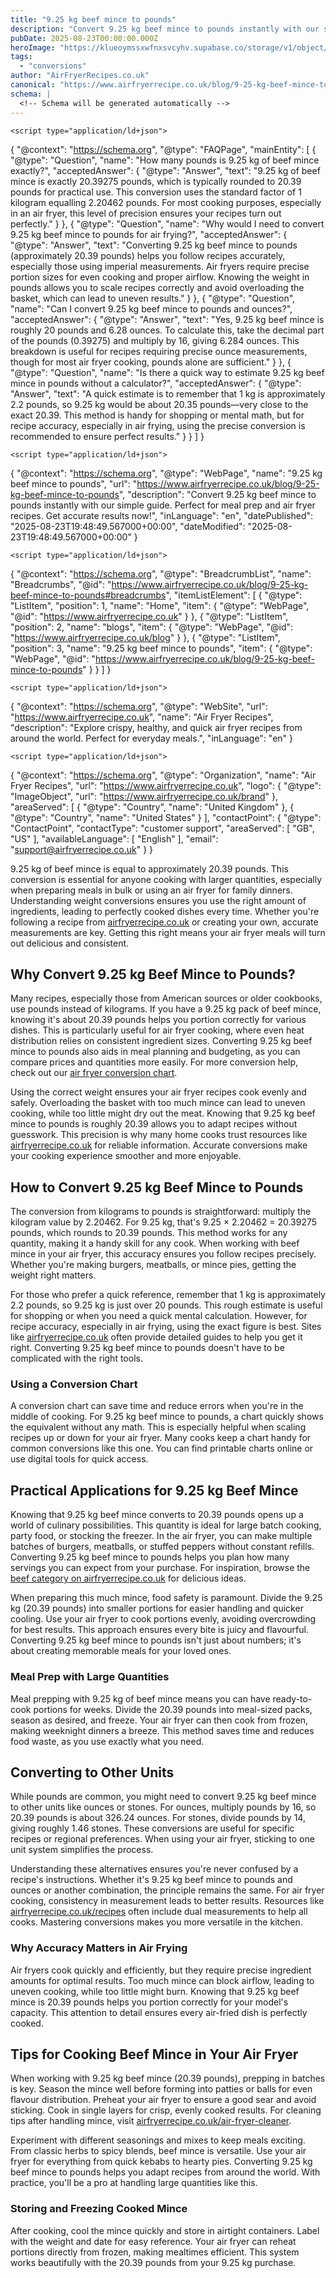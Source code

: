 ```yaml
---
title: "9.25 kg beef mince to pounds"
description: "Convert 9.25 kg beef mince to pounds instantly with our simple guide. Perfect for meal prep and air fryer recipes. Get accurate results now!"
pubDate: 2025-08-23T00:00:00.000Z
heroImage: "https://klueoymssxwfnxsvcyhv.supabase.co/storage/v1/object/public/Shmucket/9-25-kg-beef-mince-to-pounds.webp"
tags:
  - "conversions"
author: "AirFryerRecipes.co.uk"
canonical: "https://www.airfryerrecipe.co.uk/blog/9-25-kg-beef-mince-to-pounds"
schema: |
  <!-- Schema will be generated automatically -->
---
```

<script type="application/ld+json">
{
    "@context": "https://schema.org",
    "@type": "BlogPosting",
    "url": "https://www.airfryerrecipe.co.uk/blog/9-25-kg-beef-mince-to-pounds",
    "mainEntityOfPage": {
        "@type": "WebPage",
        "@id": "https://www.airfryerrecipe.co.uk/blog/9-25-kg-beef-mince-to-pounds"
    },
    "headline": "Easy 9.25 kg Beef Mince to Pounds Conversion Guide",
    "description": "Convert 9.25 kg beef mince to pounds instantly with our simple guide. Perfect for meal prep and air fryer recipes. Get accurate results now!",
    "author": {
        "@type": "Person",
        "name": "AirFryerRecipes.co.uk",
        "url": "https://www.airfryerrecipe.co.uk/about",
        "image": {
            "@type": "ImageObject",
            "url": "https://klueoymssxwfnxsvcyhv.supabase.co/storage/v1/object/public/Shmucket/Me.jpg"
        }
    },
    "publisher": {
        "@type": "Organization",
        "name": "Air Fryer Recipe",
        "logo": {
            "@type": "ImageObject",
            "url": "https://cdn.prod.website-files.com/68224a465dfe9a7ab4f57570/6844191451a8b2f1e37e63cc_Untitled%20design%20-%202025-06-05T205644.948%20(1).png"
        }
    },
    "datePublished": "2025-08-23T19:48:49.567Z",
    "dateModified": "2025-08-23T19:48:49.567Z",
    "image": {
        "@type": "ImageObject",
        "url": "https://klueoymssxwfnxsvcyhv.supabase.co/storage/v1/object/public/Shmucket/9-25-kg-beef-mince-to-pounds.webp"
    },
    "about": {
        "@type": "Thing",
        "name": "Conversions"
    },
    "articleSection": "Conversions",
    "inLanguage": "en-GB"
}
</script>

    <script type="application/ld+json">
{
    "@context": "https://schema.org",
    "@type": "FAQPage",
    "mainEntity": [
        {
            "@type": "Question",
            "name": "How many pounds is 9.25 kg of beef mince exactly?",
            "acceptedAnswer": {
                "@type": "Answer",
                "text": "9.25 kg of beef mince is exactly 20.39275 pounds, which is typically rounded to 20.39 pounds for practical use. This conversion uses the standard factor of 1 kilogram equalling 2.20462 pounds. For most cooking purposes, especially in an air fryer, this level of precision ensures your recipes turn out perfectly."
            }
        },
        {
            "@type": "Question",
            "name": "Why would I need to convert 9.25 kg beef mince to pounds for air frying?",
            "acceptedAnswer": {
                "@type": "Answer",
                "text": "Converting 9.25 kg beef mince to pounds (approximately 20.39 pounds) helps you follow recipes accurately, especially those using imperial measurements. Air fryers require precise portion sizes for even cooking and proper airflow. Knowing the weight in pounds allows you to scale recipes correctly and avoid overloading the basket, which can lead to uneven results."
            }
        },
        {
            "@type": "Question",
            "name": "Can I convert 9.25 kg beef mince to pounds and ounces?",
            "acceptedAnswer": {
                "@type": "Answer",
                "text": "Yes, 9.25 kg beef mince is roughly 20 pounds and 6.28 ounces. To calculate this, take the decimal part of the pounds (0.39275) and multiply by 16, giving 6.284 ounces. This breakdown is useful for recipes requiring precise ounce measurements, though for most air fryer cooking, pounds alone are sufficient."
            }
        },
        {
            "@type": "Question",
            "name": "Is there a quick way to estimate 9.25 kg beef mince in pounds without a calculator?",
            "acceptedAnswer": {
                "@type": "Answer",
                "text": "A quick estimate is to remember that 1 kg is approximately 2.2 pounds, so 9.25 kg would be about 20.35 pounds—very close to the exact 20.39. This method is handy for shopping or mental math, but for recipe accuracy, especially in air frying, using the precise conversion is recommended to ensure perfect results."
            }
        }
    ]
}
</script>

    <script type="application/ld+json">
{
    "@context": "https://schema.org",
    "@type": "WebPage",
    "name": "9.25 kg beef mince to pounds",
    "url": "https://www.airfryerrecipe.co.uk/blog/9-25-kg-beef-mince-to-pounds",
    "description": "Convert 9.25 kg beef mince to pounds instantly with our simple guide. Perfect for meal prep and air fryer recipes. Get accurate results now!",
    "inLanguage": "en",
    "datePublished": "2025-08-23T19:48:49.567000+00:00",
    "dateModified": "2025-08-23T19:48:49.567000+00:00"
}
</script>

    <script type="application/ld+json">
{
    "@context": "https://schema.org",
    "@type": "BreadcrumbList",
    "name": "Breadcrumbs",
    "@id": "https://www.airfryerrecipe.co.uk/blog/9-25-kg-beef-mince-to-pounds#breadcrumbs",
    "itemListElement": [
        {
            "@type": "ListItem",
            "position": 1,
            "name": "Home",
            "item": {
                "@type": "WebPage",
                "@id": "https://www.airfryerrecipe.co.uk"
            }
        },
        {
            "@type": "ListItem",
            "position": 2,
            "name": "blogs",
            "item": {
                "@type": "WebPage",
                "@id": "https://www.airfryerrecipe.co.uk/blog"
            }
        },
        {
            "@type": "ListItem",
            "position": 3,
            "name": "9.25 kg beef mince to pounds",
            "item": {
                "@type": "WebPage",
                "@id": "https://www.airfryerrecipe.co.uk/blog/9-25-kg-beef-mince-to-pounds"
            }
        }
    ]
}
</script>

    <script type="application/ld+json">
{
    "@context": "https://schema.org",
    "@type": "WebSite",
    "url": "https://www.airfryerrecipe.co.uk",
    "name": "Air Fryer Recipes",
    "description": "Explore crispy, healthy, and quick air fryer recipes from around the world. Perfect for everyday meals.",
    "inLanguage": "en"
}
</script>

    <script type="application/ld+json">
{
    "@context": "https://schema.org",
    "@type": "Organization",
    "name": "Air Fryer Recipes",
    "url": "https://www.airfryerrecipe.co.uk",
    "logo": {
        "@type": "ImageObject",
        "url": "https://www.airfryerrecipe.co.uk/brand"
    },
    "areaServed": [
        {
            "@type": "Country",
            "name": "United Kingdom"
        },
        {
            "@type": "Country",
            "name": "United States"
        }
    ],
    "contactPoint": {
        "@type": "ContactPoint",
        "contactType": "customer support",
        "areaServed": [
            "GB",
            "US"
        ],
        "availableLanguage": [
            "English"
        ],
        "email": "support@airfryerrecipe.co.uk"
    }
}
</script>

<p>9.25 kg of beef mince is equal to approximately 20.39 pounds. This conversion is essential for anyone cooking with larger quantities, especially when preparing meals in bulk or using an air fryer for family dinners. Understanding weight conversions ensures you use the right amount of ingredients, leading to perfectly cooked dishes every time. Whether you're following a recipe from <a href=https://www.airfryerrecipe.co.uk>airfryerrecipe.co.uk</a> or creating your own, accurate measurements are key. Getting this right means your air fryer meals will turn out delicious and consistent.</p>

<h2>Why Convert 9.25 kg Beef Mince to Pounds?</h2>
<p>Many recipes, especially those from American sources or older cookbooks, use pounds instead of kilograms. If you have a 9.25 kg pack of beef mince, knowing it's about 20.39 pounds helps you portion correctly for various dishes. This is particularly useful for air fryer cooking, where even heat distribution relies on consistent ingredient sizes. Converting 9.25 kg beef mince to pounds also aids in meal planning and budgeting, as you can compare prices and quantities more easily. For more conversion help, check out our <a href=https://www.airfryerrecipe.co.uk/air-fryer-conversion-chart>air fryer conversion chart</a>.</p>
<p>Using the correct weight ensures your air fryer recipes cook evenly and safely. Overloading the basket with too much mince can lead to uneven cooking, while too little might dry out the meat. Knowing that 9.25 kg beef mince to pounds is roughly 20.39 allows you to adapt recipes without guesswork. This precision is why many home cooks trust resources like <a href=https://www.airfryerrecipe.co.uk>airfryerrecipe.co.uk</a> for reliable information. Accurate conversions make your cooking experience smoother and more enjoyable.</p>

<h2>How to Convert 9.25 kg Beef Mince to Pounds</h2>
<p>The conversion from kilograms to pounds is straightforward: multiply the kilogram value by 2.20462. For 9.25 kg, that's 9.25 × 2.20462 = 20.39275 pounds, which rounds to 20.39 pounds. This method works for any quantity, making it a handy skill for any cook. When working with beef mince in your air fryer, this accuracy ensures you follow recipes precisely. Whether you're making burgers, meatballs, or mince pies, getting the weight right matters.</p>
<p>For those who prefer a quick reference, remember that 1 kg is approximately 2.2 pounds, so 9.25 kg is just over 20 pounds. This rough estimate is useful for shopping or when you need a quick mental calculation. However, for recipe accuracy, especially in air frying, using the exact figure is best. Sites like <a href=https://www.airfryerrecipe.co.uk>airfryerrecipe.co.uk</a> often provide detailed guides to help you get it right. Converting 9.25 kg beef mince to pounds doesn't have to be complicated with the right tools.</p>

<h3>Using a Conversion Chart</h3>
<p>A conversion chart can save time and reduce errors when you're in the middle of cooking. For 9.25 kg beef mince to pounds, a chart quickly shows the equivalent without any math. This is especially helpful when scaling recipes up or down for your air fryer. Many cooks keep a chart handy for common conversions like this one. You can find printable charts online or use digital tools for quick access.</p>

<h2>Practical Applications for 9.25 kg Beef Mince</h2>
<p>Knowing that 9.25 kg beef mince converts to 20.39 pounds opens up a world of culinary possibilities. This quantity is ideal for large batch cooking, party food, or stocking the freezer. In the air fryer, you can make multiple batches of burgers, meatballs, or stuffed peppers without constant refills. Converting 9.25 kg beef mince to pounds helps you plan how many servings you can expect from your purchase. For inspiration, browse the <a href=https://www.airfryerrecipe.co.uk/recipe-category/beef>beef category on airfryerrecipe.co.uk</a> for delicious ideas.</p>
<p>When preparing this much mince, food safety is paramount. Divide the 9.25 kg (20.39 pounds) into smaller portions for easier handling and quicker cooling. Use your air fryer to cook portions evenly, avoiding overcrowding for best results. This approach ensures every bite is juicy and flavourful. Converting 9.25 kg beef mince to pounds isn't just about numbers; it's about creating memorable meals for your loved ones.</p>

<h3>Meal Prep with Large Quantities</h3>
<p>Meal prepping with 9.25 kg of beef mince means you can have ready-to-cook portions for weeks. Divide the 20.39 pounds into meal-sized packs, season as desired, and freeze. Your air fryer can then cook from frozen, making weeknight dinners a breeze. This method saves time and reduces food waste, as you use exactly what you need.</p>

<h2>Converting to Other Units</h2>
<p>While pounds are common, you might need to convert 9.25 kg beef mince to other units like ounces or stones. For ounces, multiply pounds by 16, so 20.39 pounds is about 326.24 ounces. For stones, divide pounds by 14, giving roughly 1.46 stones. These conversions are useful for specific recipes or regional preferences. When using your air fryer, sticking to one unit system simplifies the process.</p>
<p>Understanding these alternatives ensures you're never confused by a recipe's instructions. Whether it's 9.25 kg beef mince to pounds and ounces or another combination, the principle remains the same. For air fryer cooking, consistency in measurement leads to better results. Resources like <a href=https://www.airfryerrecipe.co.uk/recipes>airfryerrecipe.co.uk/recipes</a> often include dual measurements to help all cooks. Mastering conversions makes you more versatile in the kitchen.</p>

<h3>Why Accuracy Matters in Air Frying</h3>
<p>Air fryers cook quickly and efficiently, but they require precise ingredient amounts for optimal results. Too much mince can block airflow, leading to uneven cooking, while too little might burn. Knowing that 9.25 kg beef mince is 20.39 pounds helps you portion correctly for your model's capacity. This attention to detail ensures every air-fried dish is perfectly cooked.</p>

<h2>Tips for Cooking Beef Mince in Your Air Fryer</h2>
<p>When working with 9.25 kg beef mince (20.39 pounds), prepping in batches is key. Season the mince well before forming into patties or balls for even flavour distribution. Preheat your air fryer to ensure a good sear and avoid sticking. Cook in single layers for crisp, evenly cooked results. For cleaning tips after handling mince, visit <a href=https://www.airfryerrecipe.co.uk/air-fryer-cleaner>airfryerrecipe.co.uk/air-fryer-cleaner</a>.</p>
<p>Experiment with different seasonings and mixes to keep meals exciting. From classic herbs to spicy blends, beef mince is versatile. Use your air fryer for everything from quick kebabs to hearty pies. Converting 9.25 kg beef mince to pounds helps you adapt recipes from around the world. With practice, you'll be a pro at handling large quantities like this.</p>

<h3>Storing and Freezing Cooked Mince</h3>
<p>After cooking, cool the mince quickly and store in airtight containers. Label with the weight and date for easy reference. Your air fryer can reheat portions directly from frozen, making mealtimes efficient. This system works beautifully with the 20.39 pounds from your 9.25 kg purchase.</p>
